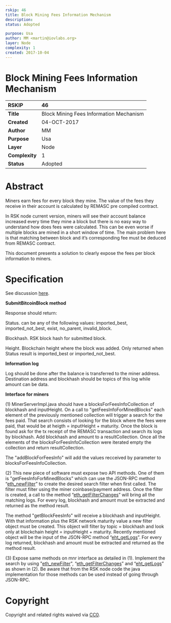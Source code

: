 ```yaml
---
rskip: 46
title: Block Mining Fees Information Mechanism
description: 
status: Adopted

purpose: Usa
author: MM <martin@iovlabs.org>
layer: Node
complexity: 1
created: 2017-10-04
---
```


# Block Mining Fees Information Mechanism

|RSKIP          |46           |
| :------------ |:-------------|
|**Title**      |Block Mining Fees Information Mechanism|
|**Created**    |04-OCT-2017 |
|**Author**     |MM |
|**Purpose**    |Usa |
|**Layer**      |Node |
|**Complexity** |1 |
|**Status**     |Adopted |

# **Abstract**

Miners earn fees for every block they mine. The value of the fees they receive in their account is calculated by REMASC pre compiled contract. 

In RSK node current version, miners will see their account balance increased every time they mine a block but there is no easy way to understand how does fees were calculated. This can be even worse if multiple blocks are mined in a short window of time. The main problem here is that matching between block and it’s corresponding fee must be deduced from REMASC contract.

This document presents a solution to clearly expose the fees per block information to miners.



# **Specification**

See discussion [here](https://github.com/rsksmart/RSKIPs/issues/83).


**SubmitBitcoinBlock method**

Response should return:

Status. can be any of the following values: imported_best, imported_not_best, exist, no_parent, invalid_block.

Blockhash. RSK block hash for submitted block.

Height. Blockchain height where the block was added. Only returned when Status result is imported_best or imported_not_best.

**Information log**

Log should be done after the balance is transferred to the miner address. Destination address and blockhash should be topics of this log while amount can be data.

**Interface for miners**

(1) MinerServerImpl.java should have a blocksForFeesInfoCollection of blockhash and inputHeight. On a call to "getFeesInfoForMinedBlocks" each element of the previously mentioned collection will trigger a search for the fees paid. That search consists of looking for the block where the fees were paid, that would be at heigth = inputHeight + maturity. Once the block is found ask for the tx receipt of the REMASC transaction and search its logs by blockhash. Add blockhash and amount to a resultCollection. Once all the elements of the blocksForFeesInfoCollection were iterated empty the collection and return resultCollection.

The "addBlockForFeesInfo" will add the values recceived by parameter to blocksForFeesInfoCollection.

(2) This new piece of software must expose two API methods. One of them is "getFeesInfoForMinedBlocks" which can use the JSON-RPC method “[eth_newFilter](https://github.com/ethereum/wiki/wiki/JSON-RPC#eth_newfilter)” to create the desired search filter when first called. The filter must filter using the miner coinbase/payment address. Once the filter is created, a call to the method “[eth_getFilterChanges](https://github.com/ethereum/wiki/wiki/JSON-RPC#eth_getfilterchanges)” will bring all the matching logs. For every log, blockhash and amount must be extracted and returned as the method result.

The method "getBlockFeesInfo" will receive a blockhash and inputHeight. With that information plus the RSK network maturity value a new filter object must be created. This object will filter by topic = blockhash and look only at blockchain height = inputHeight + maturity. Recently mentioned object will be the input of the JSON-RPC method “[eht_getLogs](https://github.com/ethereum/wiki/wiki/JSON-RPC#eth_getlogs)”. For every log returned, blockhash and amount must be extracted and returned as the method result.

(3) Expose same methods on mnr interface as detailed in (1). Implement the search by using "[eth_newFilter](https://github.com/ethereum/wiki/wiki/JSON-RPC#eth_newfilter)", “[eth_getFilterChanges](https://github.com/ethereum/wiki/wiki/JSON-RPC#eth_getfilterchanges)” and “[eht_getLogs](https://github.com/ethereum/wiki/wiki/JSON-RPC#eth_getlogs)” as shown in (2). Be aware that from the RSK node code the java implementation for those methods can be used instead of going through JSON-RPC.



# **Copyright**

Copyright and related rights waived via [CC0](https://creativecommons.org/publicdomain/zero/1.0/).